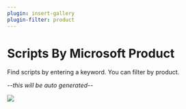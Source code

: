 ```yaml
---
plugin: insert-gallery
plugin-filter: product
---
```


# Scripts By Microsoft Product

Find scripts by entering a keyword. You can filter by product.

*--this will be auto generated--*


<img src="https://m365-visitor-stats.azurewebsites.net/script-samples/byproduct" class="img-visitor" aria-hidden="true" />